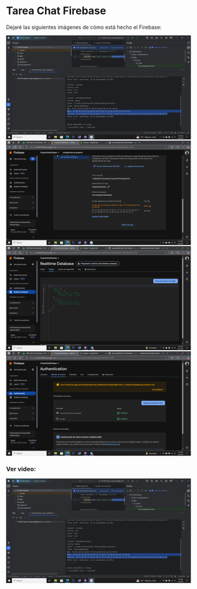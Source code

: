# Tarea Chat Firebase

Dejaré las siguientes imágenes de cómo está hecho el Firebase:

![Imagen de Firebase](video-imagenes/1.png)
![Imagen de Firebase](video-imagenes/2.png)
![Imagen de Firebase](video-imagenes/3.png)
![Imagen de Firebase](video-imagenes/4.png)

### Ver video:

[![Ver video](video-imagenes/1.png)](video-imagenes/video.mp4)
